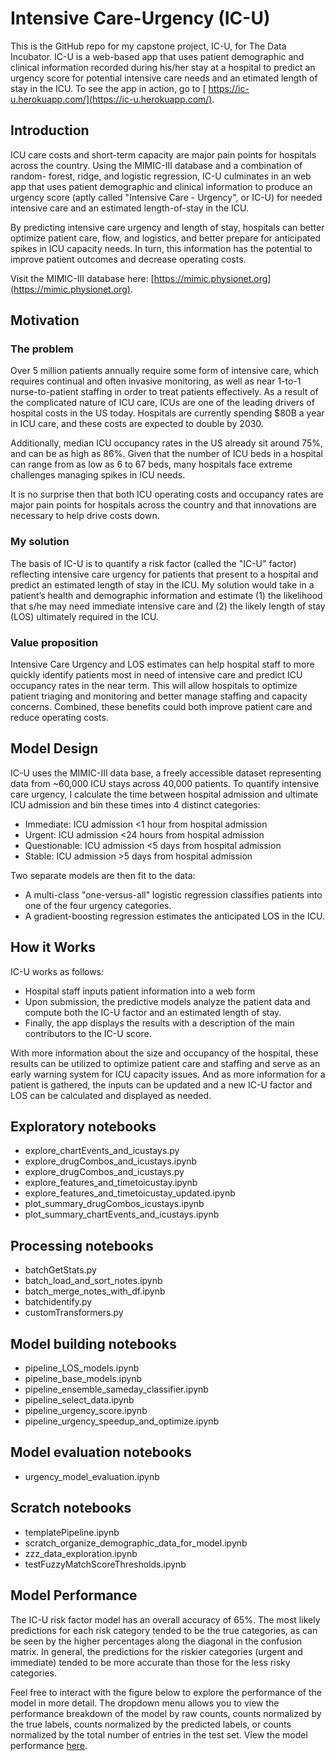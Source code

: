 # Intensive Care-Urgency (IC-U)

This is the GitHub repo for my capstone project, IC-U, for The Data Incubator. IC-U is a web-based app that uses patient demographic and clinical information recorded during his/her stay at a hospital to predict an urgency score for potential intensive care needs and an etimated length of stay in the ICU. To see the app in action, go to [ https://ic-u.herokuapp.com/](https://ic-u.herokuapp.com/). 

## Introduction
ICU care costs and short-term capacity are major pain points for hospitals across the country. Using the MIMIC-III database and a combination of random- forest, ridge, and logistic regression, IC-U culminates in an web app that uses patient demographic and clinical information to produce an urgency score (aptly called "Intensive Care - Urgency", or IC-U) for needed intensive care and an estimated length-of-stay in the ICU. 

By predicting intensive care urgency and length of stay, hospitals can better optimize patient care, flow, and logistics, and better prepare for anticipated spikes in ICU capacity needs. In turn, this information has the potential to improve patient outcomes and decrease operating costs. 

Visit the MIMIC-III database here: [https://mimic.physionet.org](https://mimic.physionet.org).

## Motivation
### The problem
Over 5 million patients annually require some form of intensive care, which requires continual and often invasive monitoring, as well as near 1-to-1 nurse-to-patient staffing in order to treat patients effectively. As a result of the complicated nature of ICU care, ICUs are one of the leading drivers of hospital costs in the US today. Hospitals are currently spending $80B a year in ICU care, and these costs are expected to double by 2030. 

Additionally, median ICU occupancy rates in the US already sit around 75%, and can be as high as 86%. Given that the number of ICU beds in a hospital can range from as low as 6 to 67 beds, many hospitals face extreme challenges managing spikes in ICU needs. 

It is no surprise then that both ICU operating costs and occupancy rates are major pain points for hospitals across the country and that innovations are necessary to help drive costs down.

### My solution
The basis of IC-U is to quantify a risk factor (called the "IC-U" factor) reflecting intensive care urgency for patients that present to a hospital and predict an estimated length of stay in the ICU. My solution would take in a patient’s health and demographic information and estimate (1) the likelihood that s/he may need immediate intensive care and (2) the likely length of stay (LOS) ultimately required in the ICU.

### Value proposition
Intensive Care Urgency and LOS estimates can help hospital staff to more quickly identify patients most in need of intensive care and predict ICU occupancy rates in the near term. This will allow hospitals to optimize patient triaging and monitoring and better manage staffing and capacity concerns. Combined, these benefits could both improve patient care and reduce operating costs.

## Model Design
IC-U uses the MIMIC-III data base, a freely accessible dataset representing data from ~60,000 ICU stays across 40,000 patients. To quantify intensive care urgency, I calculate the time between hospital admission and ultimate ICU admission and bin these times into 4 distinct categories:

- Immediate: ICU admission <1 hour from hospital admission
- Urgent: ICU admission <24 hours from hospital admission
- Questionable: ICU admission <5 days from hospital admission
- Stable: ICU admission >5 days from hospital admission

Two separate models are then fit to the data:
- A multi-class "one-versus-all" logistic regression classifies patients into one of the four urgency categories.
- A gradient-boosting regression estimates the anticipated LOS in the ICU.

## How it Works
IC-U works as follows:

- Hospital staff inputs patient information into a web form
- Upon submission, the predictive models analyze the patient data and compute both the IC-U factor and an estimated length of stay.
- Finally, the app displays the results with a description of the main contributors to the IC-U score.

With more information about the size and occupancy of the hospital, these results can be utilized to optimize patient care and staffing and serve as an early warning system for ICU capacity issues.
And as more information for a patient is gathered, the inputs can be updated and a new IC-U factor and LOS can be calculated and displayed as needed.

## Exploratory notebooks
- explore_chartEvents_and_icustays.py
- explore_drugCombos_and_icustays.ipynb
- explore_drugCombos_and_icustays.py
- explore_features_and_timetoicustay.ipynb
- explore_features_and_timetoicustay_updated.ipynb
- plot_summary_drugCombos_icustays.ipynb
- plot_summary_chartEvents_and_icustays.ipynb

## Processing notebooks
- batchGetStats.py
- batch_load_and_sort_notes.ipynb
- batch_merge_notes_with_df.ipynb
- batchidentify.py
- customTransformers.py

## Model building notebooks
- pipeline_LOS_models.ipynb
- pipeline_base_models.ipynb
- pipeline_ensemble_sameday_classifier.ipynb
- pipeline_select_data.ipynb
- pipeline_urgency_score.ipynb
- pipeline_urgency_speedup_and_optimize.ipynb


## Model evaluation notebooks
- urgency_model_evaluation.ipynb

## Scratch notebooks
- templatePipeline.ipynb
- scratch_organize_demographic_data_for_model.ipynb
- zzz_data_exploration.ipynb
- testFuzzyMatchScoreThresholds.ipynb

## Model Performance
The IC-U risk factor model has an overall accuracy of 65%. The most likely predictions for each risk category tended to be the true categories, as can be seen by the higher percentages along the diagonal in the confusion matrix. In general, the predictions for the riskier categories (urgent and immediate) tended to be more accurate than those for the less risky categories.

Feel free to interact with the figure below to explore the performance of the model in more detail. The dropdown menu allows you to view the performance breakdown of the model by raw counts, counts normalized by the true labels, counts normalized by the predicted labels, or counts normalized by the total number of entries in the test set. View the model performance [here](https://ic-u.herokuapp.com/performance).
